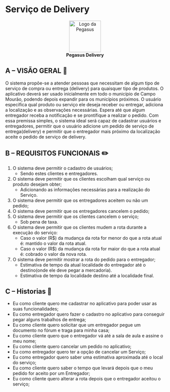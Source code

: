
<h1>Serviço de Delivery</h1>
<p align="center">
  <img src="https://user-images.githubusercontent.com/6977257/64434394-d93f8000-d096-11e9-9474-53534c5cbd49.png" alt="Logo da Pegasus" width="100" height="100">
  <br><b>Pegasus Delivery</b><br>

</p>

## A – VISÃO GERAL :eyes:
O sistema propõe-se a atender pessoas que necessitam de algum tipo de serviço de compra ou entrega (delivery) para quaisquer tipo de produtos. O aplicativo deverá ser usado inicialmente em todo o município de Campo Mourão, podendo depois expandir para os municípios próximos. O usuário especifica qual produto ou serviço ele deseja receber ou entregar, adiciona a localização e as observações necessárias. Espera até que algum entregador receba a notificação e se prontifique a realizar o pedido. Com essa premissa simples, o sistema ideal será capaz de cadastrar  usuários e entregadores, permitir que o usuário adicione um         pedido de serviço de entrega(delivery) e permitir que o entregador mais próximo da localização aceite o pedido de serviço de delivery.                                                                                

## B – REQUISITOS FUNCIONAIS :pencil2:
1. O sistema deve permitir o cadastro de usuários;
    * Sendo estes clientes e entregadores.
2. O sistema deve permitir que os clientes escolham qual serviço ou produto desejam obter;
    * Adicionando as informações necessárias para a realização do Serviço. 
3. O sistema deve permitir que os entregadores aceitem ou não um pedido;
4. O sistema deve permitir que os entregadores cancelem o pedido;
5. O sistema deve permitir que os clientes cancelem o serviço;
    * Sob pena de taxa.  
6. O sistema deve permitir que os clientes mudem a rota durante a execução do serviço:
    * Caso o valor (R$) da mudança da rota for menor do que a rota atual é: mantido o valor da rota atual.
    * Caso o valor (R$) da mudança da rota for maior do que a rota atual é: cobrado o valor da nova rota. 
7. O sistema deve permitir mostrar a rota do pedido para o entregador;
    * Estimativa de tempo da atual localidade do entregador até o destino(onde ele deve pegar a mercadoria).
    * Estimativa de tempo da localidade destino até a localidade final.
    
 ## C – Historias :speech_balloon:
 * Eu como cliente quero me cadastrar no aplicativo para poder usar as suas funcionalidades;
 * Eu como entregador quero fazer o cadastro no aplicativo para conseguir pegar alguns trabalhos de entrega;
 * Eu como cliente quero solicitar que um entregador pegue um documento no fórum e traga para minha casa;
 * Eu como cliente quero que o entregador vá até a sala de aula e assine o meu nome;
 * Eu como cliente quero cancelar um pedido no aplicativo;
 * Eu  como entregador quero ter a opção de cancelar um Serviço;
 * Eu como entregador quero saber uma estimativa aproximada até o local do serviço;
 * Eu como cliente quero  saber o tempo que levará depois que o meu pedido for aceito por um Entregador;
 * Eu como cliente quero alterar a rota depois que o entregador aceitou o serviço;
